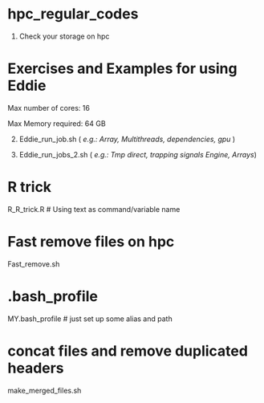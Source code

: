 # hpc_regular_codes
1. Check your storage on hpc

# Exercises and Examples for using Eddie

Max number of cores: 16

Max Memory required: 64 GB

2. Eddie_run_job.sh ( *e.g.: Array, Multithreads, dependencies, gpu* )

3. Eddie_run_jobs_2.sh ( *e.g.: Tmp direct, trapping signals Engine, Arrays*)

# R trick

R_R_trick.R # Using text as command/variable name 

# Fast remove files on hpc

Fast_remove.sh

# .bash_profile

MY.bash_profile # just set up some alias and path

# concat files and remove duplicated headers

make_merged_files.sh
